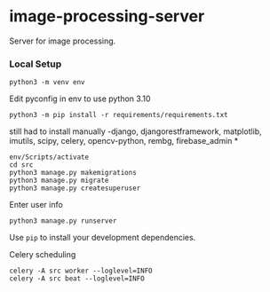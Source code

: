 # image-processing-server
Server for image processing.

### Local Setup

```console
python3 -m venv env
```
Edit pyconfig in env to use python 3.10

```console
python3 -m pip install -r requirements/requirements.txt
```

still had to install manually
-django, djangorestframework, matplotlib, imutils, scipy, 
celery, opencv-python, rembg, firebase_admin
*

```console
env/Scripts/activate
cd src
python3 manage.py makemigrations
python3 manage.py migrate
python3 manage.py createsuperuser
```

Enter user info

```console
python3 manage.py runserver
```

Use `pip` to install your development dependencies.

Celery scheduling
```
celery -A src worker --loglevel=INFO
celery -A src beat --loglevel=INFO
```
